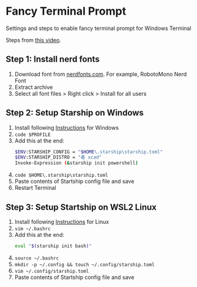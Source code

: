 # Fancy Terminal Prompt
Settings and steps to enable fancy terminal prompt for Windows Terminal

Steps from [this video](https://youtu.be/AK2JE2YsKto).

## Step 1: Install nerd fonts
1. Download font from [nerdfonts.com](https://www.nerdfonts.com/). For example, RobotoMono Nerd Font
2. Extract archive
3. Select all font files > Right click > Install for all users

## Step 2: Setup Starship on Windows

1. Install following [Instructions](https://starship.rs/guide/#%F0%9F%9A%80-installation) for Windows
2. `code $PROFILE`
3. Add this at the end:
   ```sh
   $ENV:STARSHIP_CONFIG = "$HOME\.starship\starship.toml"
   $ENV:STARSHIP_DISTRO = "者 xcad"
   Invoke-Expression (&starship init powershell)
   ```
4. `code $HOME\.starship\starship.toml`
5. Paste contents of Startship config file and save
6. Restart Terminal

## Step 3: Setup Startship on WSL2 Linux

1. Install following [Instructions](https://starship.rs/guide/#%F0%9F%9A%80-installation) for Linux
2. `vim ~/.bashrc`
3. Add this at the end:
   ```sh
   eval "$(starship init bash)"
   ```
4. `source ~/.bashrc`
5. `mkdir -p ~/.config && touch ~/.config/starship.toml`
6. `vim ~/.config/starship.toml`
7. Paste contents of Startship config file and save

